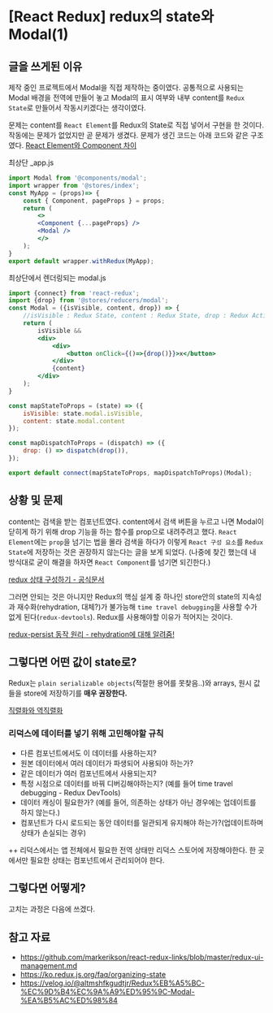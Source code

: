 # [React Redux] redux의 state와 Modal(1)
## 글을 쓰게된 이유
제작 중인 프로젝트에서 Modal을 직접 제작하는 중이였다. 공통적으로 사용되는 Modal 배경을 전역에 만들어 놓고 Modal의 표시 여부와 내부 content를 `Redux State`로 만들어서 작동시키겠다는 생각이였다. 

문제는 content를 `React Element`를 Redux의 State로 직접 넣어서 구현을 한 것이다. 작동에는 문제가 없었지만 곧 문제가 생겼다. 문제가 생긴 코드는 아래 코드와 같은 구조였다. 
[React Element와 Component 차이](https://sambalim.tistory.com/117)

최상단 _app.js
```jsx
import Modal from '@components/modal';
import wrapper from '@stores/index';
const MyApp = (props)=> {
	const { Component, pageProps } = props;
	return (
		<>
		<Component {...pageProps} />
		<Modal />
		</>
	);
}
export default wrapper.withRedux(MyApp);
```

최상단에서 렌더링되는 modal.js
```jsx
import {connect} from 'react-redux';
import {drop} from '@stores/reducers/modal';
const Modal = ({isVisible, content, drop}) => { 
	//isVisible : Redux State, content : Redux State, drop : Redux Action
	return (
		isVisible &&
		<div>
			<div>
				<button onClick={()=>{drop()}}>x</button>
			</div>
			{content}
		</div>
	);
}

const mapStateToProps = (state) => ({
	isVisible: state.modal.isVisible,
	content: state.modal.content
});

const mapDispatchToProps = (dispatch) => ({
	drop: () => dispatch(drop()),
});

export default connect(mapStateToProps, mapDispatchToProps)(Modal);
```

## 상황 및 문제
content는 검색을 받는 컴포넌트였다. content에서 검색 버튼을 누르고 나면 Modal이 닫히게 하기 위해 drop 기능을 하는 함수를 prop으로 내려주려고 했다. `React Element`에는 `prop`을 넘기는 법을 몰라 검색을 하다가 이렇게 `React 구성 요소`를 `Redux State`에 저장하는 것은 권장하지 않는다는 글을 보게 되었다. (나중에 찾긴 했는데 내 방식대로 굳이 해결을 하자면 `React Component`를 넘기면 되긴한다.) 

[redux 상태 구성하기 - 공식문서](https://ko.redux.js.org/faq/organizing-state)

그러면 안되는 것은 아니지만 Redux의 핵심 설계 중 하나인 store안의 state의 지속성과 재수화(rehydration, 대체?)가 불가능해 `time travel debugging`을 사용할 수가 없게 된다(`redux-devtools`). Redux를 사용해야할 이유가 적어지는 것이다.

[redux-persist 동작 원리 - rehydration에 대해 알려줌!](https://blog.bam.tech/developer-news/redux-persist-how-it-works-and-how-to-change-the-structure-of-your-persisted-store)

## 그렇다면 어떤 값이 state로?
Redux는 `plain serializable objects`(적절한 용어를 못찾음..)와 arrays, 원시 값들을 store에 저장하기를 **매우 권장한다.**

[직렬화와 역직렬화](https://velog.io/@youngminss/WEB-%EC%A7%81%EB%A0%AC%ED%99%94-%EC%97%AD%EC%A7%81%EB%A0%AC%ED%99%94-JS)

### 리덕스에 데이터를 넣기 위해 고민해야할 규칙
- 다른 컴포넌트에서도 이 데이터를 사용하는지?
- 원본 데이터에서 여러 데이터가 파생되어 사용되야 하는가?
- 같은 데이터가 여러 컴포넌트에서 사용되는지?
- 특정 시점으로 데이터를 바꿔 디버깅해야하는지? (예를 들어 time travel debugging - Redux DevTools)
- 데이터 캐싱이 필요한가? (예를 들어, 의존하는 상태가 아닌 경우에는 업데이트를 하지 않는다.)
- 컴포넌트가 다시 로드되는 동안 데이터를 일관되게 유지해야 하는가?(업데이트하며 상태가 손실되는 경우)
  
++ 리덕스에서는 앱 전체에서 필요한 전역 상태만 리덕스 스토어에 저장해야한다. 한 곳에서만 필요한 상태는 컴포넌트에서 관리되어야 한다.

## 그렇다면 어떻게?
고치는 과정은 다음에 쓰겠다.

## 참고 자료
- https://github.com/markerikson/react-redux-links/blob/master/redux-ui-management.md
- https://ko.redux.js.org/faq/organizing-state
- https://velog.io/@altmshfkgudtjr/Redux%EB%A5%BC-%EC%9D%B4%EC%9A%A9%ED%95%9C-Modal-%EA%B5%AC%ED%98%84